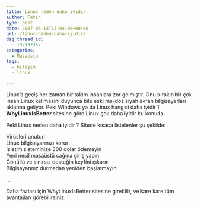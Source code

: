 ```yaml
---
title: Linux neden daha iyidir
author: Fatih
type: post
date: 2007-06-14T13:04:09+00:00
url: /linux-neden-daha-iyidir/
dsq_thread_id:
  - 197137357
categories:
  - Masaüstü
tags:
  - bilişim
  - linux

---
```

Linux&#8217;a geçiş her zaman bir takım insanlara zor gelmiştir. Onu bırakın bir çok insan Linux kelimesini duyunca bile eski ms-dos siyah ekran bilgisayarları aklarına geliyor. Peki Windows ya da Linux hangisi daha iyidir ? **WhyLinuxIsBetter** sitesine göre Linux çok daha iyidir bu konuda. 

Peki Linux neden daha iyidir ? Sitede kısaca listelenler şu şekilde:

Virüsleri unutun  
Linux bilgisayarınızı korur  
İşletim sisteminize 300 dolar ödemeyin  
Yeni nesil masaüstü çağına giriş yapın  
Gönüllü ve sınırsız desteğin keyfini çıkarın  
Bilgisayarınız durmadan yeniden başlatmayın

&#8230;

Daha fazlası için WhyLinuxIsBetter sitesine girebilir, ve kare kare tüm avantajları görebilirsiniz.